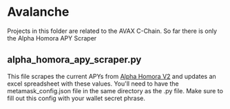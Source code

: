 # Avalanche
Projects in this folder are related to the AVAX C-Chain. So far there is only the Alpha Homora APY Scraper

## alpha_homora_apy_scraper.py
This file scrapes the current APYs from [Alpha Homora V2](https://homora-v2.alphaventuredao.io/) and updates an excel spreadsheet with these values. You'll need to have the metamask_config.json file in the same directory as the .py file. Make sure to fill out this config with your wallet secret phrase. 
